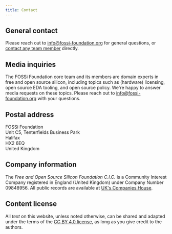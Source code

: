 ```yaml
---
title: Contact
---
```


## General contact

Please reach out to info@fossi-foundation.org for general questions, or [contact any team member](/about-us/core-team) directly.

## Media inquiries

The FOSSi Foundation core team and its members are domain experts in free and open source silicon, including topics such as (hardware) licensing, open source EDA tooling, and open source policy.
We're happy to answer media requests on these topics.
Please reach out to info@fossi-foundation.org with your questions.


## Postal address

FOSSi Foundation<br/>
Unit C5, Tenterfields Business Park<br/>
Halifax<br/>
HX2 6EQ<br/>
United Kingdom


## Company information

The *Free and Open Source Silicon Foundation C.I.C.* is a Community Interest Company registered in England (United Kingdom) under Company Number 09848956.
All public records are available at [UK's Companies House](https://find-and-update.company-information.service.gov.uk/company/09848956).

## Content license

All *text* on this website, unless noted otherwise, can be shared and adapted under the terms of the [CC BY 4.0 license](https://creativecommons.org/licenses/by/4.0/deed), as long as you give credit to the authors.
